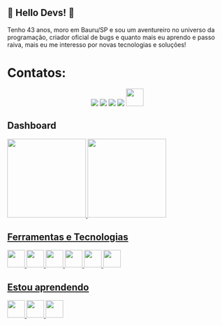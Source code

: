 ##  👋 Hello Devs! 👋

Tenho 43 anos, moro em Bauru/SP e sou um aventureiro no universo da programação, criador oficial de bugs e quanto mais eu aprendo e passo raiva, mais eu me interesso por novas tecnologias e soluções!

<div class="tenor-gif-embed" data-postid="7551965" data-share-method="host" data-aspect-ratio="1.84049" data-width="100%"><a href="https://tenor.com/view/respect-hat-cap-kid-gif-7551965"></a>
  <a href="https://tenor.com/search/respect-gifs"></a></div> <script type="text/javascript" async src="https://tenor.com/embed.js"></script>


# Contatos:

<div align=center>
<a href="https://www.youtube.com/channel/UCQiGXFi-B6x8O4BX5RXDFiQ" target="_blank"><img loading="lazy" src="https://img.shields.io/badge/YouTube-FF0000?style=for-the-badge&logo=youtube&logoColor=white" target="_blank"></a> 
<a href="https://instagram.com/rmtrescato" target="_blank"><img loading="lazy" src="https://img.shields.io/badge/-Instagram-%23E4405F?style=for-the-badge&logo=instagram&logoColor=white" target="_blank"></a> 
<a href = "mailto:rmtrescato@gmail.com"><img loading="lazy" src="https://img.shields.io/badge/Gmail-D14836?style=for-the-badge&logo=gmail&logoColor=white" target="_blank"></a> 
<a href="https://www.linkedin.com/in/rmtrescato" target="_blank"><img loading="lazy" src="https://img.shields.io/badge/-LinkedIn-%230077B5?style=for-the-badge&logo=linkedin&logoColor=white" target="_blank"></a> 
<a href="https://discord.com/login/rmtrescato" target="_blank"><img loading="lazy" src="https://cdn.jsdelivr.net/gh/devicons/devicon@latest/icons/discordjs/discordjs-plain.svg" width="40" height="40" target="_blank" ></a>
</div>

## Dashboard

<div>
<a href="https://github.com/rmtrescato">
<img loading="lazy" height="180em" src="https://github-readme-stats.vercel.app/api/top-langs/?username=rmtrescato&layout=compact&langs_count=7&theme=dracula"/>
<img loading="lazy" height="180em" src="https://github-readme-stats.vercel.app/api?username=rmtrescato&show_icons=true&theme=dracula&include_all_commits=true&count_private=true"/>
</div>


## Ferramentas e Tecnologias

<img loading="lazy" src="https://cdn.jsdelivr.net/gh/devicons/devicon/icons/git/git-original.svg" width="40" height="40"/> <img loading="lazy" src="https://cdn.jsdelivr.net/gh/devicons/devicon@latest/icons/html5/html5-original.svg" width="40" height="40"/> <img loading="lazy" src="https://cdn.jsdelivr.net/gh/devicons/devicon@latest/icons/css3/css3-original.svg" width="40" height="40"/> <img loading="lazy" src="https://cdn.jsdelivr.net/gh/devicons/devicon@latest/icons/javascript/javascript-original.svg" width="40" height="40"/> <img loading="lazy"  src="https://cdn.jsdelivr.net/gh/devicons/devicon@latest/icons/python/python-original.svg" width="40" height="40"/> <img loading="lazy" src="https://cdn.jsdelivr.net/gh/devicons/devicon@latest/icons/github/github-original.svg" width="40" height="40"/>


## Estou aprendendo

<img loading="lazy" src="https://cdn.jsdelivr.net/gh/devicons/devicon/icons/java/java-original.svg" width="40" height="40"/> <img loading="lazy" src="https://cdn.jsdelivr.net/gh/devicons/devicon@latest/icons/django/django-plain.svg" width="40" height="40"/> <img loading="lazy" src="https://cdn.jsdelivr.net/gh/devicons/devicon@latest/icons/djangorest/djangorest-original.svg" width="40" height="40"/> 


